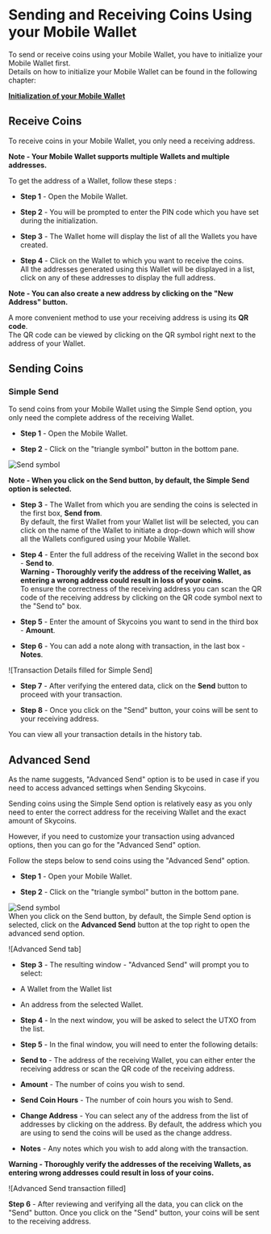 # Sending and Receiving Coins Using your Mobile Wallet

To send or receive coins using your Mobile Wallet, you have to initialize your Mobile Wallet first.  
Details on how to initialize your Mobile Wallet can be found in the following chapter:

**[Initialization of your Mobile Wallet]()**

## Receive Coins

To receive coins in your Mobile Wallet, you only need a receiving address.

**Note - Your Mobile Wallet supports multiple Wallets and multiple addresses.**

To get the address of a Wallet, follow these steps :

* **Step 1** - Open the Mobile Wallet.

* **Step 2** - You will be prompted to enter the PIN code which you have set during the initialization.

* **Step 3** - The Wallet home will display the list of all the Wallets you have created.

* **Step 4** - Click on the Wallet to which you want to receive the coins.  
All the addresses generated using this Wallet will be displayed in a list, click on any of these addresses to display the full address.  

**Note - You can also create a new address by clicking on the "New Address" button.**

A more convenient method to use your receiving address is using its **QR code**.  
The QR code can be viewed by clicking on the QR symbol right next to the address of your Wallet.

## Sending Coins

### Simple Send

To send coins from your Mobile Wallet using the Simple Send option, you only need the complete address of the receiving Wallet.

* **Step 1** - Open the Mobile Wallet.

* **Step 2** - Click on the "triangle symbol" button in the bottom pane.

![Send symbol]()

**Note - When you click on the Send button, by default, the Simple Send option is selected.** 

* **Step 3** - The Wallet from which you are sending the coins is selected in the first box, **Send from**.  
By default, the first Wallet from your Wallet list will be selected, you can click on the name of the Wallet to initiate a drop-down which will show all the Wallets configured using your Mobile Wallet.

* **Step 4** - Enter the full address of the receiving Wallet in the second box - **Send to**.  
**Warning - Thoroughly verify the address of the receiving Wallet, as entering a wrong address could result in loss of your coins.**  
To ensure the correctness of the receiving address you can scan the QR code of the receiving address by clicking on the QR code symbol next to the "Send to" box.

* **Step 5** - Enter the amount of Skycoins you want to send in the third box - **Amount**.

* **Step 6** - You can add a note along with transaction, in the last box - **Notes**.

![Transaction Details filled for Simple Send]

* **Step 7** - After verifying the entered data, click on the **Send** button to proceed with your transaction.

* **Step 8** - Once you click on the "Send" button, your coins will be sent to your receiving address.

You can view all your transaction details in the history tab.

## Advanced Send
 
As the name suggests, "Advanced Send" option is to be used in case if you need to access advanced settings when Sending Skycoins.

Sending coins using the Simple Send option is relatively easy as you only need to enter the correct address for the receiving Wallet and the exact amount of Skycoins.

However, if you need to customize your transaction using advanced options, then you can go for the "Advanced Send" option.

Follow the steps below to send coins using the "Advanced Send" option.

* **Step 1** - Open your Mobile Wallet.

* **Step 2** -  Click on the "triangle symbol" button in the bottom pane.

![Send symbol]()  
When you click on the Send button, by default, the Simple Send option is selected, click on the **Advanced Send** button at the top right to open the advanced send option.

![Advanced Send tab]

* **Step 3** - The resulting window - "Advanced Send" will prompt you to select:
* A Wallet from the Wallet list
* An address from the selected Wallet.

* **Step 4** - In the next window, you will be asked to select the UTXO from the list.

* **Step 5** - In the final window, you will need to enter the following details:

* **Send to** - The address of the receiving Wallet, you can either enter the receiving address or scan the QR code of the receiving address.

* **Amount** - The number of coins you wish to send.

* **Send Coin Hours** - The number of coin hours you wish to Send.

* **Change Address** - You can select any of the address from the list of addresses by clicking on the address. By default, the address which you are using to send the coins will be used as the change address.

* **Notes** - Any notes which you wish to add along with the transaction.

**Warning - Thoroughly verify the addresses of the receiving Wallets, as entering wrong addresses could result in loss of your coins.**

![Advanced Send transaction filled]

**Step 6** - After reviewing and verifying all the data, you can click on the "Send" button. Once you click on the "Send" button, your coins will be sent to the receiving address.
